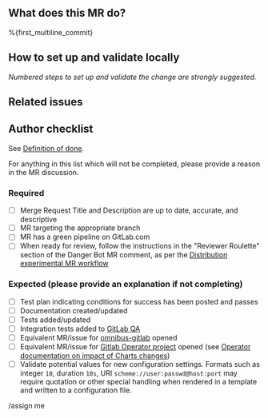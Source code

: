 ## What does this MR do?

<!-- Briefly describe what this MR is about. -->

%{first_multiline_commit}

## How to set up and validate locally

_Numbered steps to set up and validate the change are strongly suggested._

<!--
Example below:

1. Check out the default branch `git checkout master`
1. Install the helm chart with
   ```shell
   helm install gitlab . --set certmanager-issuer.email=email@example.com
   ```
1. Checkout the branch of this MR
1. Upgrade the helm chart with
   ```shell
   helm upgrade gitlab . --reuse-values
   ``` 
-->

## Related issues

<!-- Link related issues below. Insert the issue link or reference after the word "Closes" if merging this should automatically close it. -->

## Author checklist

See [Definition of done](https://gitlab.com/gitlab-org/charts/gitlab/-/blob/master/CONTRIBUTING.md#definition-of-done).

For anything in this list which will not be completed, please provide a reason in the MR discussion.

### Required
- [ ] Merge Request Title and Description are up to date, accurate, and descriptive
- [ ] MR targeting the appropriate branch
- [ ] MR has a green pipeline on GitLab.com
- [ ] When ready for review, follow the instructions in the "Reviewer Roulette" section of the Danger Bot MR comment, as per the [Distribution experimental MR workflow](https://about.gitlab.com/handbook/engineering/development/enablement/systems/distribution/merge_requests.html)

### Expected (please provide an explanation if not completing)
- [ ] Test plan indicating conditions for success has been posted and passes
- [ ] Documentation created/updated
- [ ] Tests added/updated
- [ ] Integration tests added to [GitLab QA](https://gitlab.com/gitlab-org/gitlab-qa)
- [ ] Equivalent MR/issue for [omnibus-gitlab](https://gitlab.com/gitlab-org/omnibus-gitlab) opened
- [ ] Equivalent MR/issue for [Gitlab Operator project](https://gitlab.com/gitlab-org/cloud-native/gitlab-operator) opened (see [Operator documentation on impact of Charts changes](https://docs.gitlab.com/operator/developer/charts_dependency))
- [ ] Validate potential values for new configuration settings. Formats such as integer `10`, duration `10s`, URI `scheme://user:passwd@host:port` may require quotation or other special handling when rendered in a template and written to a configuration file.

<!-- template sourced from https://gitlab.com/gitlab-org/charts/gitlab/-/blob/master/.gitlab/merge_request_templates/Default.md -->

/assign me
